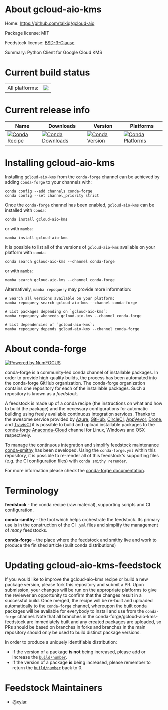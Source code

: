About gcloud-aio-kms
====================

Home: https://github.com/talkiq/gcloud-aio

Package license: MIT

Feedstock license: [BSD-3-Clause](https://github.com/conda-forge/gcloud-aio-kms-feedstock/blob/main/LICENSE.txt)

Summary: Python Client for Google Cloud KMS

Current build status
====================


<table><tr><td>All platforms:</td>
    <td>
      <a href="https://dev.azure.com/conda-forge/feedstock-builds/_build/latest?definitionId=18062&branchName=main">
        <img src="https://dev.azure.com/conda-forge/feedstock-builds/_apis/build/status/gcloud-aio-kms-feedstock?branchName=main">
      </a>
    </td>
  </tr>
</table>

Current release info
====================

| Name | Downloads | Version | Platforms |
| --- | --- | --- | --- |
| [![Conda Recipe](https://img.shields.io/badge/recipe-gcloud--aio--kms-green.svg)](https://anaconda.org/conda-forge/gcloud-aio-kms) | [![Conda Downloads](https://img.shields.io/conda/dn/conda-forge/gcloud-aio-kms.svg)](https://anaconda.org/conda-forge/gcloud-aio-kms) | [![Conda Version](https://img.shields.io/conda/vn/conda-forge/gcloud-aio-kms.svg)](https://anaconda.org/conda-forge/gcloud-aio-kms) | [![Conda Platforms](https://img.shields.io/conda/pn/conda-forge/gcloud-aio-kms.svg)](https://anaconda.org/conda-forge/gcloud-aio-kms) |

Installing gcloud-aio-kms
=========================

Installing `gcloud-aio-kms` from the `conda-forge` channel can be achieved by adding `conda-forge` to your channels with:

```
conda config --add channels conda-forge
conda config --set channel_priority strict
```

Once the `conda-forge` channel has been enabled, `gcloud-aio-kms` can be installed with `conda`:

```
conda install gcloud-aio-kms
```

or with `mamba`:

```
mamba install gcloud-aio-kms
```

It is possible to list all of the versions of `gcloud-aio-kms` available on your platform with `conda`:

```
conda search gcloud-aio-kms --channel conda-forge
```

or with `mamba`:

```
mamba search gcloud-aio-kms --channel conda-forge
```

Alternatively, `mamba repoquery` may provide more information:

```
# Search all versions available on your platform:
mamba repoquery search gcloud-aio-kms --channel conda-forge

# List packages depending on `gcloud-aio-kms`:
mamba repoquery whoneeds gcloud-aio-kms --channel conda-forge

# List dependencies of `gcloud-aio-kms`:
mamba repoquery depends gcloud-aio-kms --channel conda-forge
```


About conda-forge
=================

[![Powered by
NumFOCUS](https://img.shields.io/badge/powered%20by-NumFOCUS-orange.svg?style=flat&colorA=E1523D&colorB=007D8A)](https://numfocus.org)

conda-forge is a community-led conda channel of installable packages.
In order to provide high-quality builds, the process has been automated into the
conda-forge GitHub organization. The conda-forge organization contains one repository
for each of the installable packages. Such a repository is known as a *feedstock*.

A feedstock is made up of a conda recipe (the instructions on what and how to build
the package) and the necessary configurations for automatic building using freely
available continuous integration services. Thanks to the awesome service provided by
[Azure](https://azure.microsoft.com/en-us/services/devops/), [GitHub](https://github.com/),
[CircleCI](https://circleci.com/), [AppVeyor](https://www.appveyor.com/),
[Drone](https://cloud.drone.io/welcome), and [TravisCI](https://travis-ci.com/)
it is possible to build and upload installable packages to the
[conda-forge](https://anaconda.org/conda-forge) [Anaconda-Cloud](https://anaconda.org/)
channel for Linux, Windows and OSX respectively.

To manage the continuous integration and simplify feedstock maintenance
[conda-smithy](https://github.com/conda-forge/conda-smithy) has been developed.
Using the ``conda-forge.yml`` within this repository, it is possible to re-render all of
this feedstock's supporting files (e.g. the CI configuration files) with ``conda smithy rerender``.

For more information please check the [conda-forge documentation](https://conda-forge.org/docs/).

Terminology
===========

**feedstock** - the conda recipe (raw material), supporting scripts and CI configuration.

**conda-smithy** - the tool which helps orchestrate the feedstock.
                   Its primary use is in the construction of the CI ``.yml`` files
                   and simplify the management of *many* feedstocks.

**conda-forge** - the place where the feedstock and smithy live and work to
                  produce the finished article (built conda distributions)


Updating gcloud-aio-kms-feedstock
=================================

If you would like to improve the gcloud-aio-kms recipe or build a new
package version, please fork this repository and submit a PR. Upon submission,
your changes will be run on the appropriate platforms to give the reviewer an
opportunity to confirm that the changes result in a successful build. Once
merged, the recipe will be re-built and uploaded automatically to the
`conda-forge` channel, whereupon the built conda packages will be available for
everybody to install and use from the `conda-forge` channel.
Note that all branches in the conda-forge/gcloud-aio-kms-feedstock are
immediately built and any created packages are uploaded, so PRs should be based
on branches in forks and branches in the main repository should only be used to
build distinct package versions.

In order to produce a uniquely identifiable distribution:
 * If the version of a package **is not** being increased, please add or increase
   the [``build/number``](https://docs.conda.io/projects/conda-build/en/latest/resources/define-metadata.html#build-number-and-string).
 * If the version of a package **is** being increased, please remember to return
   the [``build/number``](https://docs.conda.io/projects/conda-build/en/latest/resources/define-metadata.html#build-number-and-string)
   back to 0.

Feedstock Maintainers
=====================

* [@xylar](https://github.com/xylar/)

